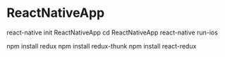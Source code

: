 # ReactNativeApp

react-native init ReactNativeApp
cd ReactNativeApp
react-native run-ios

npm install redux
npm install redux-thunk
npm install react-redux